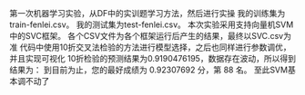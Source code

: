 第一次机器学习实验，从DF中的实训题学习方法，然后进行实操
我的训练集为train-fenlei.csv。
我的测试集为test-fenlei.csv。
本次实验采用支持向量机SVM中的SVC框架。
各个CSV文件为各个框架运行后产生的结果，最终以SVC.csv为准
代码中使用10折交叉法检验的方法进行模型选择，之后也同样进行参数调优，并且实现可视化
10折检验的预测结果为0.9190476195，数据存在波动，所以得到结果为：
到目前为止，您的最好成绩为 0.92307692 分，第 88 名。
至此SVM基本调不动了
